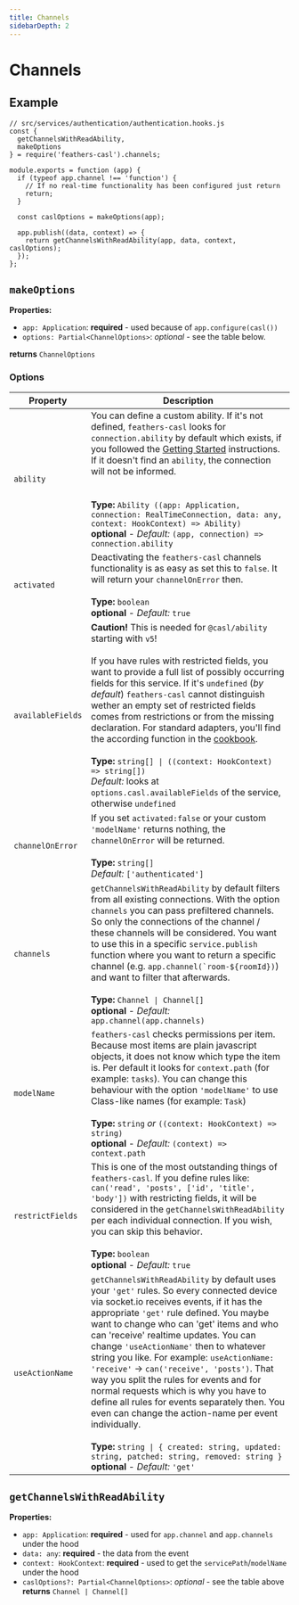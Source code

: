 ```yaml
---
title: Channels
sidebarDepth: 2
---
```


# Channels

## Example

```js{2-5,13,16}
// src/services/authentication/authentication.hooks.js
const {
  getChannelsWithReadAbility,
  makeOptions
} = require('feathers-casl').channels;

module.exports = function (app) {
  if (typeof app.channel !== 'function') {
    // If no real-time functionality has been configured just return
    return;
  }

  const caslOptions = makeOptions(app);

  app.publish((data, context) => {
    return getChannelsWithReadAbility(app, data, context, caslOptions);
  });
};
```

## `makeOptions`

**Properties:**
- `app: Application`: **required** - used because of `app.configure(casl())`
- `options: Partial<ChannelOptions>`: *optional* - see the table below.

**returns** `ChannelOptions`

### Options

|       Property      |                Description                  |
|---------------------|---------------------------------------------|
| `ability`        | You can define a custom ability. If it's not defined, `feathers-casl` looks for `connection.ability` by default which exists, if you followed the [Getting Started](/getting-started) instructions. If it doesn't find an `ability`, the connection will not be informed.<br><br><br>**Type:** `Ability ((app: Application, connection: RealTimeConnection, data: any, context: HookContext) => Ability)`<br>**optional** - *Default:* `(app, connection) => connection.ability` |
| `activated` | Deactivating the `feathers-casl` channels functionality is as easy as set this to `false`. It will return your `channelOnError` then.<br><br>**Type:** `boolean`<br>**optional** - *Default:* `true` |
| `availableFields`   | **Caution!** This is needed for `@casl/ability` starting with `v5`!<br><br>If you have rules with restricted fields, you want to provide a full list of possibly occurring fields for this service. If it's `undefined` (*by default*) `feathers-casl` cannot distinguish wether an empty set of restricted fields comes from restrictions or from the missing declaration. For standard adapters, you'll find the according function in the [cookbook](cookbook.html#get-availablefields-for-adapters).<br><br>**Type:** `string[] \| ((context: HookContext) => string[])`<br>*Default:* looks at `options.casl.availableFields` of the service, otherwise `undefined` |
| `channelOnError` | If you set `activated:false` or your custom `'modelName'` returns nothing, the `channelOnError` will be returned.<br><br>**Type:** `string[]`<br>*Default:* `['authenticated']`|
| `channels`       | `getChannelsWithReadAbility` by default filters from all existing connections. With the option `channels` you can pass prefiltered channels. So only the connections of the channel / these channels will be considered. You want to use this in a specific `service.publish` function where you want to return a specific channel (e.g. ``app.channel(`room-${roomId})``) and want to filter that afterwards.<br><br>**Type:** `Channel \| Channel[]`<br>**optional** - *Default:* `app.channel(app.channels)` |
| `modelName`      | `feathers-casl` checks permissions per item. Because most items are plain javascript objects, it does not know which type the item is. Per default it looks for `context.path` (for example: `tasks`). You can change this behaviour with the option `'modelName'` to use Class-like names (for example: `Task`)<br><br>**Type:** `string` *or* `((context: HookContext) => string)`<br>**optional** - *Default:* `(context) => context.path` |
| `restrictFields`    | This is one of the most outstanding things of `feathers-casl`. If you define rules like: `can('read', 'posts', ['id', 'title', 'body'])` with restricting fields, it will be considered in the `getChannelsWithReadAbility` per each individual connection. If you wish, you can skip this behavior.<br><br>**Type:** `boolean`<br>**optional** - *Default:* `true` |
| `useActionName` | `getChannelsWithReadAbility` by default uses your `'get'` rules. So every connected device via socket.io receives events, if it has the appropriate `'get'` rule defined. You maybe want to change who can 'get' items and who can 'receive' realtime updates. You can change `'useActionName'` then to whatever string you like. For example: `useActionName: 'receive'` -> `can('receive', 'posts')`. That way you split the rules for events and for normal requests which is why you have to define all rules for events separately then. You even can change the action-name per event individually.<br><br>**Type:** `string \| { created: string, updated: string, patched: string, removed: string }`<br>**optional** - *Default:* `'get'` |

## `getChannelsWithReadAbility`

**Properties:**
- `app: Application`: **required** - used for `app.channel` and `app.channels` under the hood
- `data: any`: **required** - the data from the event
- `context: HookContext`: **required** - used to get the `servicePath`/`modelName` under the hood
- `caslOptions?: Partial<ChannelOptions>`: *optional* - see the table above
**returns** `Channel | Channel[]`